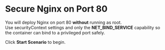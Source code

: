 # Secure Nginx on Port 80

You will deploy Nginx on port 80 **without** running as root.  
Use securityContext settings and only the **NET_BIND_SERVICE** capability so the container can bind to a privileged port safely.

Click **Start Scenario** to begin.
